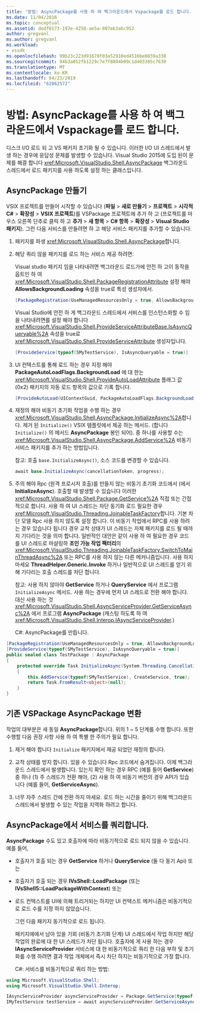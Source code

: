 ```yaml
---
title: '방법: AsyncPackage를 사용 하 여 백그라운드에서 Vspackage를 로드 합니다. | Microsoft Docs'
ms.date: 11/04/2016
ms.topic: conceptual
ms.assetid: dedf0173-197e-4258-ae5a-807eb3abc952
author: gregvanl
ms.author: gregvanl
ms.workload:
- vssdk
ms.openlocfilehash: 99b23c223d91678f03a52910ed4516be0839a338
ms.sourcegitcommit: 94b3a052fb1229c7e7f8804b09c1d403385c7630
ms.translationtype: MT
ms.contentlocale: ko-KR
ms.lasthandoff: 04/23/2019
ms.locfileid: "62862572"
---
```

# <a name="how-to-use-asyncpackage-to-load-vspackages-in-the-background"></a>방법: AsyncPackage를 사용 하 여 백그라운드에서 Vspackage를 로드 합니다.
디스크 I/O 로드 되 고 VS 패키지 초기화 될 수 있습니다. 이러한 I/O UI 스레드에서 발생 하는 경우에 응답성 문제를 발생할 수 있습니다. Visual Studio 2015에 도입 된이 문제를 해결 합니다 <xref:Microsoft.VisualStudio.Shell.AsyncPackage> 백그라운드 스레드에서 로드 패키지를 사용 하도록 설정 하는 클래스입니다.

## <a name="create-an-asyncpackage"></a>AsyncPackage 만들기
 VSIX 프로젝트를 만들어 시작할 수 있습니다 (**파일** > **새로 만들기** > **프로젝트** > **시각적 C#**   >  **확장성** > **VSIX 프로젝트**)를 VSPackage 프로젝트에 추가 하 고 (프로젝트를 마우스 오른쪽 단추로 클릭 하 고 **추가**  >  **새 항목**  >   **C# 항목** > **확장성**  >   **Visual Studio 패키지**). 그런 다음 서비스를 만들려면 하 고 해당 서비스 패키지를 추가할 수 있습니다.

1. 패키지를 파생 <xref:Microsoft.VisualStudio.Shell.AsyncPackage>합니다.

2. 해당 쿼리 않을 패키지를 로드 하는 서비스 제공 하려면:

    Visual studio 패키지 임을 나타내려면 백그라운드 로드가에 안전 하 고이 동작을 옵트인 하 여 <xref:Microsoft.VisualStudio.Shell.PackageRegistrationAttribute> 설정 해야 **AllowsBackgroundLoading** 속성을 true로 특성 생성자에서.

   ```csharp
   [PackageRegistration(UseManagedResourcesOnly = true, AllowsBackgroundLoading = true)]

   ```

    Visual Studio에 안전 하 게 백그라운드 스레드에서 서비스를 인스턴스화할 수 임을 나타내려면를 설정 해야 합니다 <xref:Microsoft.VisualStudio.Shell.ProvideServiceAttributeBase.IsAsyncQueryable%2A> 속성을 true로 <xref:Microsoft.VisualStudio.Shell.ProvideServiceAttribute> 생성자입니다.

   ```csharp
   [ProvideService(typeof(SMyTestService), IsAsyncQueryable = true)]

   ```

3. UI 컨텍스트를 통해 로드 하는 경우 지정 해야 **PackageAutoLoadFlags.BackgroundLoad** 에 대 한는 <xref:Microsoft.VisualStudio.Shell.ProvideAutoLoadAttribute> 플래그 값 (0x2) 패키지의 자동 로드 항목의 값으로 기록 합니다.

   ```csharp
   [ProvideAutoLoad(UIContextGuid, PackageAutoLoadFlags.BackgroundLoad)]

   ```

4. 재정의 해야 비동기 초기화 작업을 수행 하는 경우 <xref:Microsoft.VisualStudio.Shell.AsyncPackage.InitializeAsync%2A>합니다. 제거 된 `Initialize()` VSIX 템플릿에서 제공 하는 메서드. (합니다 `Initialize()` 의 메서드 **AsyncPackage** 봉인 되어). 중 하나를 사용할 수는 <xref:Microsoft.VisualStudio.Shell.AsyncPackage.AddService%2A> 비동기 서비스 패키지를 추가 하는 방법입니다.

    참고: 호출 `base.InitializeAsync()`, 소스 코드를 변경할 수 있습니다.

   ```csharp
   await base.InitializeAsync(cancellationToken, progress);
   ```

5. 주의 해야 Rpc (원격 프로시저 호출)를 만들지 않는 비동기 초기화 코드에서 (에서 **InitializeAsync**). 호출할 때 발생할 수 있습니다 이러한 <xref:Microsoft.VisualStudio.Shell.Package.GetService%2A> 직접 또는 간접적으로 합니다.  사용 하 여 UI 스레드는 차단 동기화 로드 필요한 경우 <xref:Microsoft.VisualStudio.Threading.JoinableTaskFactory>합니다. 기본 차단 모델 Rpc 사용 하지 않도록 설정 합니다. 이 비동기 작업에서 RPC를 사용 하려는 경우 있습니다 됩니다 경우 교착 상태가 UI 스레드는 자체 패키지를 로드 될 때까지 기다리는 것을 의미 합니다. 일반적인 대안은 같이 사용 하 여 필요한 경우 코드를 UI 스레드로 마샬링하 **조인 가능 작업 팩터리**의 <xref:Microsoft.VisualStudio.Threading.JoinableTaskFactory.SwitchToMainThreadAsync%2A> 또는 RPC를 사용 하지 않는 다른 메커니즘입니다.  사용 하지 마세요 **ThreadHelper.Generic.Invoke** 하거나 일반적으로 UI 스레드를 얻기 위해 기다리는 호출 스레드를 차단 합니다.

    참고: 사용 하지 않아야 **GetService** 하거나 **QueryService** 에서 프로그램 `InitializeAsync` 메서드. 사용 하는 경우에 먼저 UI 스레드로 전환 해야 합니다. 대신 사용 하는 것 <xref:Microsoft.VisualStudio.Shell.AsyncServiceProvider.GetServiceAsync%2A> 에서 프로그램 **AsyncPackage** (캐스팅 하도록 하 여 <xref:Microsoft.VisualStudio.Shell.Interop.IAsyncServiceProvider>.)

   C#:  AsyncPackage를 만듭니다.

```csharp
[PackageRegistration(UseManagedResourcesOnly = true, AllowsBackgroundLoading = true)]
[ProvideService(typeof(SMyTestService), IsAsyncQueryable = true)]
public sealed class TestPackage : AsyncPackage
{
    protected override Task InitializeAsync(System.Threading.CancellationToken cancellationToken, IProgress<ServiceProgressData> progress)
    {
        this.AddService(typeof(SMyTestService), CreateService, true);
        return Task.FromResult<object>(null);
    }
}
```

## <a name="convert-an-existing-vspackage-to-asyncpackage"></a>기존 VSPackage AsyncPackage 변환
 작업의 대부분은 새 동일 **AsyncPackage**합니다. 위의 1 ~ 5 단계를 수행 합니다. 또한 수행할 다음 권장 사항 사용 하 여 특별 한 주의가 필요 합니다.

1. 제거 해야 합니다 `Initialize` 패키지에서 제공 되었던 재정의 합니다.

2. 교착 상태를 방지 합니다. 있을 수 있습니다 Rpc 코드에서 숨겨집니다. 이제 백그라운드 스레드에서 발생합니다. 있는지 확인 하는 경우 RPC (예를 들어 **GetService**) 중 하나 (1) 주 스레드가 전환 해야, (2) 사용 하 여 비동기 버전의 경우 API가 있습니다 (예를 들어, **GetServiceAsync**).

3. 너무 자주 스레드 간에 전환 하지 마세요. 로드 하는 시간을 줄이기 위해 백그라운드 스레드에서 발생할 수 있는 작업을 지역화 하려고 합니다.

## <a name="querying-services-from-asyncpackage"></a>AsyncPackage에서 서비스를 쿼리합니다.
 **AsyncPackage** 수도 있고 호출자에 따라 비동기적으로 로드 되지 않을 수 있습니다. 예를 들어,

- 호출자가 호출 되는 경우 **GetService** 하거나 **QueryService** (둘 다 동기 Api) 또는

- 호출자가 호출 되는 경우 **IVsShell::LoadPackage** (또는 **IVsShell5::LoadPackageWithContext**) 또는

- 로드 컨텍스트를 UI에 의해 트리거되는 하지만 UI 컨텍스트 메커니즘은 비동기적으로 로드 수를 지정 하지 않았습니다.

  그런 다음 패키지 동기적으로 로드 됩니다.

  패키지에에서 남아 있을 기회 (비동기 초기화 단계) UI 스레드에서 작업 하지만 해당 작업의 완료에 대 한 UI 스레드가 차단 됩니다. 호출자에 게 사용 하는 경우 **IAsyncServiceProvider** 서비스에 대 한 비동기적으로 쿼리 한 다음 부하 및 초기화를 수행 하려면 결과 작업 개체에서 즉시 차단 하지는 비동기적으로 가정 합니다.

  C#:  서비스를 비동기적으로 쿼리 하는 방법:

```csharp
using Microsoft.VisualStudio.Shell;
using Microsoft.VisualStudio.Shell.Interop;

IAsyncServiceProvider asyncServiceProvider = Package.GetService(typeof(SAsyncServiceProvider)) as IAsyncServiceProvider;
IMyTestService testService = await asyncServiceProvider.GetServiceAsync(typeof(SMyTestService)) as IMyTestService;
```
